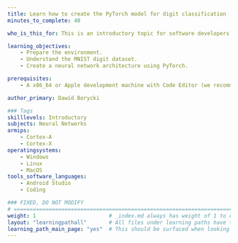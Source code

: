 ```yaml
---
title: Learn how to create the PyTorch model for digit classification
minutes_to_complete: 40

who_is_this_for: This is an introductory topic for software developers interested in learning how to use PyTorch to create a feedforward neural network for digit classification. 

learning_objectives:
    - Prepare the environment.
    - Understand the MNIST digit dataset.
    - Create a neural network architecture using PyTorch.

prerequisites:
    - A x86_64 or Apple development machine with Code Editor (we recommend Visual Studio Code).    

author_primary: Dawid Borycki

### Tags
skilllevels: Introductory
subjects: Neural Networks
armips:
    - Cortex-A
    - Cortex-X
operatingsystems:
    - Windows
    - Linux
    - MacOS
tools_software_languages:
    - Android Studio
    - Coding

### FIXED, DO NOT MODIFY
# ================================================================================
weight: 1                       # _index.md always has weight of 1 to order correctly
layout: "learningpathall"       # All files under learning paths have this same wrapper
learning_path_main_page: "yes"  # This should be surfaced when looking for related content. Only set for _index.md of learning path content.
---
```

